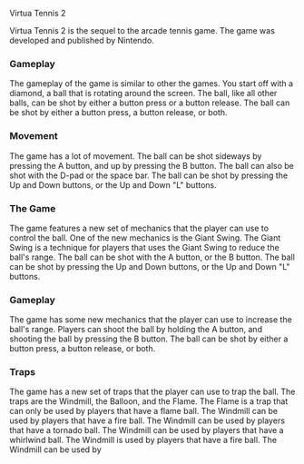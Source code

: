 Virtua Tennis 2

Virtua Tennis 2 is the sequel to the arcade tennis game. The game was developed and published by Nintendo.   
  

### Gameplay

The gameplay of the game is similar to other the games. You start off with a diamond, a ball that is rotating around the screen. The ball, like all other balls, can be shot by either a button press or a button release. The ball can be shot by either a button press, a button release, or both.     
  

### Movement

The game has a lot of movement. The ball can be shot sideways by pressing the A button, and up by pressing the B button. The ball can also be shot with the D-pad or the space bar. The ball can be shot by pressing the Up and Down buttons, or the Up and Down "L" buttons.    
  
  

### The Game

The game features a new set of mechanics that the player can use to control the ball. One of the new mechanics is the Giant Swing. The Giant Swing is a technique for players that uses the Giant Swing to reduce the ball's range. The ball can be shot with the A button, or the B button. The ball can be shot by pressing the Up and Down buttons, or the Up and Down "L" buttons.   
    
   
   

### Gameplay

The game has some new mechanics that the player can use to increase the ball's range. Players can shoot the ball by holding the A button, and shooting the ball by pressing the B button. The ball can be shot by either a button press, a button release, or both.    
  

### Traps

The game has a new set of traps that the player can use to trap the ball. The traps are the Windmill, the Balloon, and the Flame. The Flame is a trap that can only be used by players that have a flame ball. The Windmill can be used by players that have a fire ball. The Windmill can be used by players that have a tornado ball. The Windmill can be used by players that have a whirlwind ball. The Windmill is used by players that have a fire ball. The Windmill can be used by
